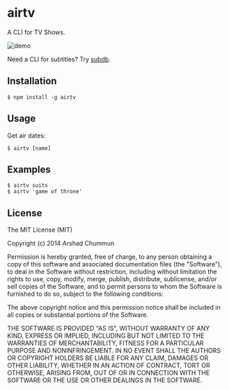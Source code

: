 airtv
=================

A CLI for TV Shows.

![demo](https://cloud.githubusercontent.com/assets/124599/7159049/73c7273e-e390-11e4-85b1-38c09b020fa2.gif)

Need a CLI for subtitles? Try [subdb](https://github.com/arshad/subdb).

Installation
--------------

    $ npm install -g airtv

Usage
--------------

Get air dates:

    $ airtv [name]

Examples
--------------

    $ airtv suits
    $ airtv 'game of throne'
    
License
--------------

The MIT License (MIT)

Copyright (c) 2014 Arshad Chummun

Permission is hereby granted, free of charge, to any person obtaining a copy
of this software and associated documentation files (the "Software"), to deal
in the Software without restriction, including without limitation the rights
to use, copy, modify, merge, publish, distribute, sublicense, and/or sell
copies of the Software, and to permit persons to whom the Software is
furnished to do so, subject to the following conditions:

The above copyright notice and this permission notice shall be included in all
copies or substantial portions of the Software.

THE SOFTWARE IS PROVIDED "AS IS", WITHOUT WARRANTY OF ANY KIND, EXPRESS OR
IMPLIED, INCLUDING BUT NOT LIMITED TO THE WARRANTIES OF MERCHANTABILITY,
FITNESS FOR A PARTICULAR PURPOSE AND NONINFRINGEMENT. IN NO EVENT SHALL THE
AUTHORS OR COPYRIGHT HOLDERS BE LIABLE FOR ANY CLAIM, DAMAGES OR OTHER
LIABILITY, WHETHER IN AN ACTION OF CONTRACT, TORT OR OTHERWISE, ARISING FROM,
OUT OF OR IN CONNECTION WITH THE SOFTWARE OR THE USE OR OTHER DEALINGS IN THE
SOFTWARE.
